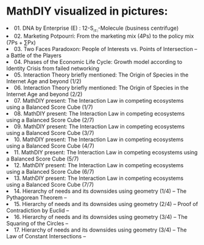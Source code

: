 <h1>MathDIY visualized in pictures:</h1>
<li>01. DNA by Enterprise (E) : 12-S<sub>🄔</sub>-Molecule (business centrifuge)</li>
<li>02. Marketing Potpourri: From the marketing mix (4Ps) to the policy mix (7Ps + ∑Px)</li>
<li>03. Two Faces Paradoxon: People of Interests vs. Points of Intersection – a Battle of the Players</li>
<li>04. Phases of the Economic Life Cycle: Growth model according to Identity Crisis from failed networking</li>
<li>05. Interaction Theory briefly mentioned: The Origin of Species in the Internet Age and beyond (1/2)</li>
<li>06. Interaction Theory briefly mentioned: The Origin of Species in the Internet Age and beyond (2/2)</li>
<li>07. MathDIY present: The Interaction Law in competing ecosystems using a Balanced Score Cube (1/7)</li>
<li>08. MathDIY present: The Interaction Law in competing ecosystems using a Balanced Score Cube (2/7)</li>
<li>09. MathDIY present: The Interaction Law in competing ecosystems using a Balanced Score Cube (3/7)</li>
<li>10. MathDIY present: The Interaction Law in competing ecosystems using a Balanced Score Cube (4/7)</li>
<li>11. MathDIY present: The Interaction Law in competing ecosystems using a Balanced Score Cube (5/7)</li>
<li>12. MathDIY present: The Interaction Law in competing ecosystems using a Balanced Score Cube (6/7)</li>
<li>13. MathDIY present: The Interaction Law in competing ecosystems using a Balanced Score Cube (7/7)</li>
<li>14. Hierarchy of needs and its downsides using geometry (1/4) – The Pythagorean Theorem – </li>
<li>15. Hierarchy of needs and its downsides using geometry (2/4) – Proof of Contradiction by Euclid – </li>
<li>16. Hierarchy of needs and its downsides using geometry (3/4) – The Squaring of the Circles – </li>
<li>17. Hierarchy of needs and its downsides using geometry (3/4) – The Law of Constant Intersections – </li>
